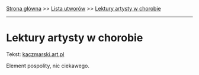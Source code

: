 [Strona główna](../index.md) >> [Lista utworów](../list.md) >> [Lektury artysty w chorobie](253.md)

---

# Lektury artysty w chorobie

Tekst: [kaczmarski.art.pl](https://www.kaczmarski.art.pl/tworczosc/wiersze/lektury-artysty-w-chorobie/)

Element pospolity, nic ciekawego.
